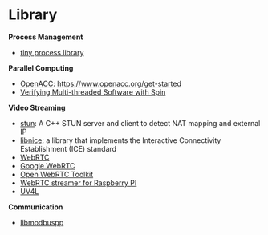 # Library 

**Process Management**

* [tiny process library](https://gitlab.com/eidheim/tiny-process-library)

**Parallel Computing**

* [OpenACC](https://www.openacc.org/sites/default/files/inline-files/OpenACC_Programming_Guide_0_0.pdf): https://www.openacc.org/get-started
* [Verifying Multi-threaded Software with Spin](http://spinroot.com/spin/whatispin.html)

**Video Streaming**

* [stun](https://github.com/alhasanmridha/stun): A C++ STUN server and client to detect NAT mapping and external IP
* [libnice](https://libnice.freedesktop.org/): a library that implements the Interactive Connectivity Establishment (ICE) standard
* [WebRTC](https://webrtc.github.io/webrtc-org/native-code/native-apis/)
* [Google WebRTC](https://webrtc.googlesource.com/src/)
* [Open WebRTC Toolkit](https://github.com/open-webrtc-toolkit)
* [WebRTC streamer for Raspberry PI](https://github.com/kclyu/rpi-webrtc-streamer)
* [UV4L](https://www.linux-projects.org/uv4l/)


**Communication**

* [libmodbuspp](https://github.com/epsilonrt/libmodbuspp)
